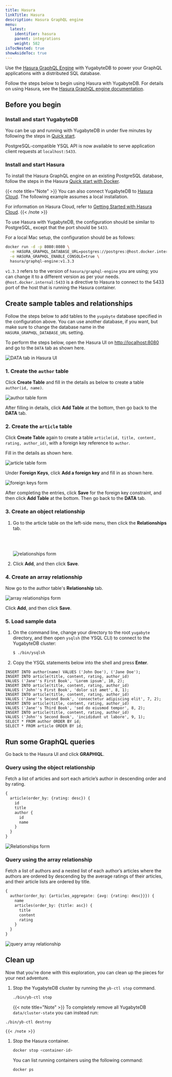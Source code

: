 ```yaml
---
title: Hasura
linkTitle: Hasura
description: Hasura GraphQL engine
menu:
  latest:
    identifier: hasura
    parent: integrations
    weight: 582
isTocNested: true
showAsideToc: true
---
```


Use the [Hasura GraphQL Engine](https://hasura.io) with YugabyteDB to power your GraphQL applications with a distributed SQL database.

Follow the steps below to begin using Hasura with YugabyteDB. For details on using Hasura, see the [Hasura GraphQL engine documentation](https://docs.hasura.io).

## Before you begin

### Install and start YugabyteDB

You can be up and running with YugabyteDB in under five minutes by following the steps in [Quick start](../../../quick-start/).

PostgreSQL-compatible YSQL API is now available to serve application client requests at `localhost:5433`.

### Install and start Hasura

To install the Hasura GraphQL engine on an existing PostgreSQL database, follow the steps in the Hasura [Quick start with Docker](https://hasura.io/docs/latest/graphql/core/deployment/deployment-guides/docker.html).

{{< note title="Note" >}}
You can also connect YugabyteDB to [Hasura Cloud](https://cloud.hasura.io/). The following example assumes a local installation.

For information on Hasura Cloud, refer to [Getting Started with Hasura Cloud](https://hasura.io/docs/latest/graphql/cloud/getting-started/index.html).
{{< /note >}}

To use Hasura with YugabyteDB, the configuration should be similar to PostgreSQL, except that the port should be `5433`.

For a local Mac setup, the configuration should be as follows:

```sh
docker run -d -p 8080:8080 \
  -e HASURA_GRAPHQL_DATABASE_URL=postgres://postgres:@host.docker.internal:5433/yugabyte \
  -e HASURA_GRAPHQL_ENABLE_CONSOLE=true \
  hasura/graphql-engine:v1.3.3
```

`v1.3.3` refers to the version of `hasura/graphql-engine` you are using; you can change it to a different version as per your needs.
`@host.docker.internal:5433` is a directive to Hasura to connect to the 5433 port of the host that is running the Hasura container.

## Create sample tables and relationships

Follow the steps below to add tables to the `yugabyte` database specified in the configuration above.
You can use another database, if you want, but make sure to change the database name in the `HASURA_GRAPHQL_DATABASE_URL` setting.

To perform the steps below, open the Hasura UI on <http://localhost:8080> and go to the `DATA` tab as shown here.

![DATA tab in Hasura UI](/images/develop/graphql/hasura/data-tab.png)

### 1. Create the `author` table

Click **Create Table** and fill in the details as below to create a table `author(id, name)`.

![author table form](/images/develop/graphql/hasura/author-table.png)

After filling in details, click **Add Table** at the bottom, then go back to the **DATA** tab.

### 2. Create the `article` table

Click **Create Table** again to create a table `article(id, title, content, rating, author_id)`, with a foreign key reference to `author`.

Fill in the details as shown here.

![article table form](/images/develop/graphql/hasura/article-table.png)

Under **Foreign Keys**, click **Add a foreign key** and fill in as shown here.

![foreign keys form](/images/develop/graphql/hasura/foreign-keys.png)

After completing the entries, click **Save** for the foreign key constraint, and then click **Add Table** at the bottom. Then go back to the **DATA** tab.

### 3. Create an object relationship

1. Go to the article table on the left-side menu, then click the **Relationships** tab.

    </br></br>

    ![relationships form](/images/develop/graphql/hasura/relationships.png)

1. Click **Add**, and then click **Save**.

### 4. Create an array relationship

Now go to the author table's **Relationship** tab.

![array relationships form](/images/develop/graphql/hasura/relationship-array.png)

Click **Add**, and then click **Save**.

### 5. Load sample data

1. On the command line, change your directory to the root `yugabyte` directory, and then open `ysqlsh` (the YSQL CLI) to connect to the YugabyteDB cluster:

    ```sh
    $ ./bin/ysqlsh
    ```

1. Copy the YSQL statements below into the shell and press **Enter**.

```plpgsql
INSERT INTO author(name) VALUES ('John Doe'), ('Jane Doe'); 
INSERT INTO article(title, content, rating, author_id) 
VALUES ('Jane''s First Book', 'Lorem ipsum', 10, 2);
INSERT INTO article(title, content, rating, author_id) 
VALUES ('John''s First Book', 'dolor sit amet', 8, 1);
INSERT INTO article(title, content, rating, author_id) 
VALUES ('Jane''s Second Book', 'consectetur adipiscing elit', 7, 2);
INSERT INTO article(title, content, rating, author_id) 
VALUES ('Jane''s Third Book', 'sed do eiusmod tempor', 8, 2);
INSERT INTO article(title, content, rating, author_id) 
VALUES ('John''s Second Book', 'incididunt ut labore', 9, 1);
SELECT * FROM author ORDER BY id;
SELECT * FROM article ORDER BY id;
```

## Run some GraphQL queries

Go back to the Hasura UI and click **GRAPHIQL**.

### Query using the object relationship

Fetch a list of articles and sort each article’s author in descending order and by rating.

```graphql
{
  article(order_by: {rating: desc}) {
    id
    title
    author {
      id
      name
    }
  }
}
```

![Relationships form](/images/develop/graphql/hasura/query-relationship-object.png)

### Query using the array relationship

Fetch a list of authors and a nested list of each author’s articles where the authors are ordered by descending by the average ratings of their articles, and their article lists are ordered by title.

 ```graphql
 {
   author(order_by: {articles_aggregate: {avg: {rating: desc}}}) {
     name
     articles(order_by: {title: asc}) {
       title
       content
       rating
     }
   }
 }
 ```

![query array relationship](/images/develop/graphql/hasura/query-relationship-array.png)

## Clean up

Now that you're done with this exploration, you can clean up the pieces for your next adventure.

1. Stop the YugabyteDB cluster by running the `yb-ctl stop` command.

    ```sh
    ./bin/yb-ctl stop
    ```

    {{< note title="Note" >}}
To completely remove all YugabyteDB `data/cluster-state` you can instead run:

```sh
./bin/yb-ctl destroy
```

    {{< /note >}}

1. Stop the Hasura container.

    ```sh
    docker stop <container-id>
    ```

    You can list running containers using the following command:

    ```sh
    docker ps
    ```
